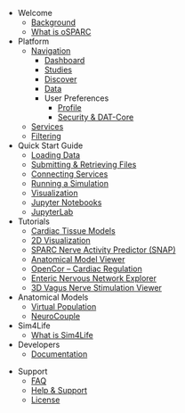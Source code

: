 <!-- _sidebar.md -->

* Welcome
  * [Background](/docs/welcome/background.md)
  * [What is oSPARC](/docs/welcome/what_is_osparc.md)
* Platform
  * [Navigation](/docs/platform_introduction/overview.md)
    * [Dashboard](/docs/platform_introduction/core_elements/dashboard.md)
    * [Studies](/docs/platform_introduction/core_elements/studies.md)
    * [Discover](/docs/platform_introduction/core_elements/Discover.md)
    * [Data](/docs/platform_introduction/core_elements/Data.md)
    * User Preferences
      * [Profile](/docs/platform_introduction/main_window_and_navigation/user_setup___preferences/profile.md)
      * [Security & DAT-Core](/docs/platform_introduction/main_window_and_navigation/user_setup___preferences/security_details.md)
  * [Services](/docs/platform_introduction/core_elements/services.md)
  * [Filtering](/docs/platform_introduction/main_window_and_navigation/filtering.md)
* Quick Start Guide
  * [Loading Data](/docs/setting_up___running_a_study/loading_data/loading_data.md)
  * [Submitting & Retrieving Files](/docs/setting_up___running_a_study/loading_data/submitting___retrieving_files.md)
  * [Connecting Services](/docs/setting_up___running_a_study/connecting_services.md)
  * [Running a Simulation](/docs/setting_up___running_a_study/running_a_model/simulation.md)
  * [Visualization](/docs/setting_up___running_a_study/postprocessing___analysis/postpro_viewer_types.md)
  * [Jupyter Notebooks](/docs/setting_up___running_a_study/jupyter_notebooks.md)
  * [JupyterLab](/docs/setting_up___running_a_study/JupyterLabs.md)
* Tutorials
  * [Cardiac Tissue Models](/docs/isan_studies___tutorials/uc_davies.md)
  * [2D Visualization](/docs/isan_studies___tutorials/2d_plot.md)
  * [SPARC Nerve Activity Predictor (SNAP)](/docs/isan_studies___tutorials/matt_ward.md)
  * [Anatomical Model Viewer](/docs/isan_studies___tutorials/anatomical_viewer.md)
  * [OpenCor – Cardiac Regulation](/docs/isan_studies___tutorials/opencor.md)
  * [Enteric Nervous Network Explorer](/docs/isan_studies___tutorials/bornstein_view.md)
  * [3D Vagus Nerve Stimulation Viewer](/docs/isan_studies___tutorials/3D_view.md)
* Anatomical Models
  * [Virtual Population](/docs/anatomical_models/virtual_family.md)
  * [NeuroCouple](/docs/anatomical_models/neurocouple.md)
  <!-- * [Future: 3D EM-Neuro Stimulation Simulation](/docs/anatomical_models/future:_3d_em_neuro_stimulation_simulation.md) -->
* Sim4Life
  * [What is Sim4Life](/docs/sim4life/what_is_sim4life.md)
* Developers
  * [Documentation](/docs/development.md)
<!-- * [Technical Requirements, Specs](/docs/technical_requirements__specs.md) -->
* Support
  * [FAQ](/docs/faq.md)
  * [Help & Support](/docs/help___support.md)
  * [License](/docs/license.md)
